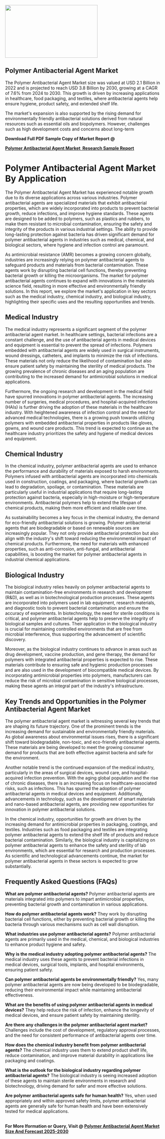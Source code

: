 <p><img class="alignnone size-medium wp-image-20088" src="https://ffe5etoiles.com/wp-content/uploads/2024/12/MST1-300x171.png" alt="" width="300" height="171" /></p><p><p> <h2>Polymer Antibacterial Agent Market </h2><p>The Polymer Antibacterial Agent Market size was valued at USD 2.1 Billion in 2022 and is projected to reach USD 3.8 Billion by 2030, growing at a CAGR of 7.6% from 2024 to 2030. This growth is driven by increasing applications in healthcare, food packaging, and textiles, where antibacterial agents help ensure hygiene, product safety, and extended shelf life.</p><p>The market's expansion is also supported by the rising demand for environmentally friendly antibacterial solutions derived from natural resources such as essential oils and biopolymers. However, challenges such as high development costs and concerns about long-term</p><p><strong>Download Full PDF Sample Copy of Market Report @</strong></p><p><strong><a href="https://www.verifiedmarketreports.com/download-sample/?rid=356298&utm_source=Sites-google&utm_medium=265" target="_blank">Polymer Antibacterial Agent Market &nbsp;Research Sample Report</a></strong></p><p> <h1>Polymer Antibacterial Agent Market By Application</h1><p>The Polymer Antibacterial Agent Market has experienced notable growth due to its diverse applications across various industries. Polymer antibacterial agents are specialized materials that exhibit antibacterial properties, which are widely incorporated into products to prevent bacterial growth, reduce infections, and improve hygiene standards. These agents are designed to be added to polymers, such as plastics and rubbers, to make them resistant to microbial contamination, ensuring the safety and integrity of the products in various industrial settings. The ability to provide long-lasting protection against bacteria has driven significant demand for polymer antibacterial agents in industries such as medical, chemical, and biological sectors, where hygiene and infection control are paramount.</p><p>As antimicrobial resistance (AMR) becomes a growing concern globally, industries are increasingly relying on polymer antibacterial agents to safeguard products and materials from bacterial contamination. These agents work by disrupting bacterial cell functions, thereby preventing bacterial growth or killing the microorganisms. The market for polymer antibacterial agents continues to expand with innovations in the materials science field, resulting in more effective and environmentally friendly solutions. In this report, we explore the market's application in key sectors such as the medical industry, chemical industry, and biological industry, highlighting their specific uses and the resulting opportunities and trends.</p><h2>Medical Industry</h2><p>The medical industry represents a significant segment of the polymer antibacterial agent market. In healthcare settings, bacterial infections are a constant challenge, and the use of antibacterial agents in medical devices and equipment is essential to prevent the spread of infections. Polymers embedded with antibacterial agents are widely used in surgical instruments, wound dressings, catheters, and implants to minimize the risk of infections. These materials not only reduce the likelihood of contamination but also ensure patient safety by maintaining the sterility of medical products. The growing prevalence of chronic diseases and an aging population are contributing to the increased demand for antimicrobial solutions in medical applications.</p><p>Furthermore, the ongoing research and development in the medical field have spurred innovations in polymer antibacterial agents. The increasing number of surgeries, medical procedures, and hospital-acquired infections (HAIs) is further driving the adoption of these materials in the healthcare industry. With heightened awareness of infection control and the need for advanced medical technologies, there is a growing push towards utilizing polymers with embedded antibacterial properties in products like gloves, gowns, and wound care products. This trend is expected to continue as the healthcare industry prioritizes the safety and hygiene of medical devices and equipment.</p><h2>Chemical Industry</h2><p>In the chemical industry, polymer antibacterial agents are used to enhance the performance and durability of materials exposed to harsh environments. Polymers infused with antibacterial agents are incorporated into chemicals used in construction, coatings, and packaging, where bacterial growth can lead to degradation, spoilage, or contamination. These materials are particularly useful in industrial applications that require long-lasting protection against bacteria, especially in high-moisture or high-temperature environments. Antibacterial polymers help to extend the lifespan of chemical products, making them more efficient and reliable over time.</p><p>As sustainability becomes a key focus in the chemical industry, the demand for eco-friendly antibacterial solutions is growing. Polymer antibacterial agents that are biodegradable or based on renewable sources are increasingly popular. They not only provide antibacterial protection but also align with the industry's shift toward reducing the environmental impact of chemical products. Furthermore, the need for materials with enhanced properties, such as anti-corrosion, anti-fungal, and antibacterial capabilities, is boosting the market for polymer antibacterial agents in industrial chemical applications.</p><h2>Biological Industry</h2><p>The biological industry relies heavily on polymer antibacterial agents to maintain contamination-free environments in research and development (R&D), as well as in biotechnological production processes. These agents are incorporated into polymers used in lab equipment, research materials, and diagnostic tools to prevent bacterial contamination and ensure the accuracy of experiments. In biotechnology, the need for sterile conditions is critical, and polymer antibacterial agents help to preserve the integrity of biological samples and cultures. Their application in the biological industry is crucial for maintaining controlled environments that are free from microbial interference, thus supporting the advancement of scientific discovery.</p><p>Moreover, as the biological industry continues to advance in areas such as drug development, vaccine production, and gene therapy, the demand for polymers with integrated antibacterial properties is expected to rise. These materials contribute to ensuring safe and hygienic production processes and are also used in the development of biocompatible medical devices. By incorporating antimicrobial properties into polymers, manufacturers can reduce the risk of microbial contamination in sensitive biological processes, making these agents an integral part of the industry's infrastructure.</p><h2>Key Trends and Opportunities in the Polymer Antibacterial Agent Market</h2><p>The polymer antibacterial agent market is witnessing several key trends that are shaping its future trajectory. One of the prominent trends is the increasing demand for sustainable and environmentally friendly materials. As global awareness about environmental issues rises, there is a significant shift toward biodegradable, non-toxic, and eco-friendly antibacterial agents. These materials are being developed to meet the growing consumer demand for products that are both effective against bacteria and safe for the environment.</p><p>Another notable trend is the continued expansion of the medical industry, particularly in the areas of surgical devices, wound care, and hospital-acquired infection prevention. With the aging global population and the rise of chronic diseases, there is an increasing focus on healthcare-associated risks, such as infections. This has spurred the adoption of polymer antibacterial agents in medical devices and equipment. Additionally, advancements in technology, such as the development of smart materials and nano-based antibacterial agents, are providing new opportunities for innovation in polymer antibacterial solutions.</p><p>In the chemical industry, opportunities for growth are driven by the increasing demand for antimicrobial properties in packaging, coatings, and textiles. Industries such as food packaging and textiles are integrating polymer antibacterial agents to extend the shelf life of products and reduce bacterial contamination. Similarly, the biological industry is capitalizing on polymer antibacterial agents to enhance the safety and sterility of lab environments, which are essential for research and production processes. As scientific and technological advancements continue, the market for polymer antibacterial agents in these sectors is expected to grow substantially.</p><h2>Frequently Asked Questions (FAQs)</h2><p><b>What are polymer antibacterial agents?</b> Polymer antibacterial agents are materials integrated into polymers to impart antimicrobial properties, preventing bacterial growth and contamination in various applications.</p><p><b>How do polymer antibacterial agents work?</b> They work by disrupting bacterial cell functions, either by preventing bacterial growth or killing the bacteria through various mechanisms such as cell wall disruption.</p><p><b>What industries use polymer antibacterial agents?</b> Polymer antibacterial agents are primarily used in the medical, chemical, and biological industries to enhance product hygiene and safety.</p><p><b>Why is the medical industry adopting polymer antibacterial agents?</b> The medical industry uses these agents to prevent bacterial infections in medical devices, surgical tools, implants, and hospital environments, ensuring patient safety.</p><p><b>Can polymer antibacterial agents be environmentally friendly?</b> Yes, many polymer antibacterial agents are now being developed to be biodegradable, reducing their environmental impact while maintaining antibacterial effectiveness.</p><p><b>What are the benefits of using polymer antibacterial agents in medical devices?</b> They help reduce the risk of infection, enhance the longevity of medical devices, and ensure patient safety by maintaining sterility.</p><p><b>Are there any challenges in the polymer antibacterial agent market?</b> Challenges include the cost of development, regulatory approval processes, and the need for consistent performance of antibacterial agents over time.</p><p><b>How does the chemical industry benefit from polymer antibacterial agents?</b> The chemical industry uses them to extend product shelf life, reduce contamination, and improve material durability in applications like packaging and coatings.</p><p><b>What is the outlook for the biological industry regarding polymer antibacterial agents?</b> The biological industry is seeing increased adoption of these agents to maintain sterile environments in research and biotechnology, driving demand for safer and more effective solutions.</p><p><b>Are polymer antibacterial agents safe for human health?</b> Yes, when used appropriately and within approved safety limits, polymer antibacterial agents are generally safe for human health and have been extensively tested for medical applications.</p><strong><br />For More Iformation or Query, Visit @ <a href="https://www.verifiedmarketreports.com/product/polymer-antibacterial-agent-market/" target="_blank">Polymer Antibacterial Agent Market Size And Forecast 2025-2030</a></strong></p>
